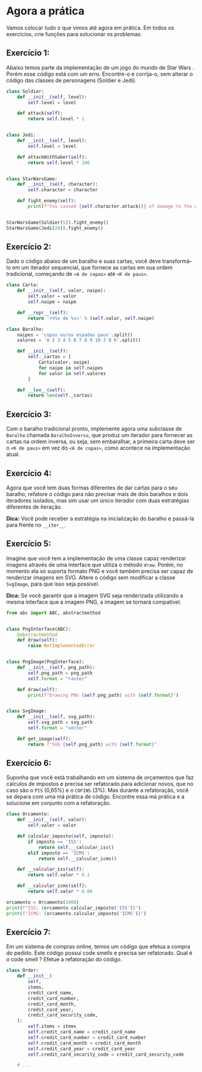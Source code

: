 # Agora a prática
Vamos colocar tudo o que vimos até agora em prática. Em todos os exercícios, crie funções para solucionar os problemas.

## Exercício 1:

Abaixo temos parte da implementação de um jogo do mundo de Star Wars . Porém esse código está com um erro. Encontre-o e corrija-o, sem alterar o código das classes de personagens (Soldier e Jedi).
```python
class Soldier:
    def __init__(self, level):
        self.level = level

    def attack(self):
        return self.level * 1


class Jedi:
    def __init__(self, level):
        self.level = level

    def attackWithSaber(self):
        return self.level * 100


class StarWarsGame:
    def __init__(self, character):
        self.character = character

    def fight_enemy(self):
        print(f"You caused {self.character.attack()} of damage to the enemy")


StarWarsGame(Soldier(5)).fight_enemy()
StarWarsGame(Jedi(20)).fight_enemy()
```

## Exercício 2:

Dado o código abaixo de um baralho e suas cartas, você deve transformá-lo em um iterador sequencial, que fornece as cartas em sua ordem tradicional, começando de `<A de copas>` até `<K de paus>`.
```python
class Carta:
    def __init__(self, valor, naipe):
        self.valor = valor
        self.naipe = naipe

    def __repr__(self):
        return '<%%s de %s>' % (self.valor, self.naipe)

class Baralho:
    naipes = 'copas ouros espadas paus'.split()
    valores = 'A 2 3 4 5 6 7 8 9 10 J Q K'.split()

    def __init__(self):
        self._cartas = [
            Carta(valor, naipe)
            for naipe in self.naipes
            for valor in self.valores
        ]

    def __len__(self):
        return len(self._cartas)

```

## Exercício 3:

Com o baralho tradicional pronto, implemente agora uma subclasse de `Baralho` chamada `BaralhoInverso`, que produz um iterador para fornecer as cartas na ordem inversa, ou seja, sem embaralhar, a primeira carta deve ser o `<K de paus>` em vez do `<A de copas>`, como acontece na implementação atual.

## Exercício 4:

Agora que você tem duas formas diferentes de dar cartas para o seu baralho, refatore o código para não precisar mais de dois baralhos e dois iteradores isolados, mas sim usar um único iterador com duas estratégias diferentes de iteração.

**Dica:** Você pode receber a estratégia na inicialização do baralho e passá-la para frente no `__iter__`.

## Exercício 5:

Imagine que você tem a implementação de uma classe capaz renderizar imagens através de uma interface que utiliza o método `draw`. Porém, no momento ela só suporta formato PNG e você também precisa ser capaz de renderizar imagens em SVG. Altere o código sem modificar a classe `SvgImage`, para que isso seja possível.

**Dica:** Se você garantir que a imagem SVG seja renderizada utilizando a mesma interface que a imagem PNG, a imagem se tornará compatível.
```python
from abc import ABC, abstractmethod


class PngInterface(ABC):
    @abstractmethod
    def draw(self):
        raise NotImplementedError


class PngImage(PngInterface):
    def __init__(self, png_path):
        self.png_path = png_path
        self.format = "raster"

    def draw(self):
        print(f"Drawing PNG {self.png_path} with {self.format}")


class SvgImage:
    def __init__(self, svg_path):
        self.svg_path = svg_path
        self.format = "vector"

    def get_image(self):
        return f"SVG {self.png_path} with {self.format}"
```

## Exercício 6: 

Suponha que você está trabalhando em um sistema de orçamentos que faz cálculos de impostos e precisa ser refatorado para adicionar novos, que no caso são o `PIS` (0,65%) e o `COFINS` (3%). Mas durante a refatoração, você se depara com uma má prática de código. Encontre essa má prática e a solucione em conjunto com a refatoração.
```python
class Orcamento:
    def __init__(self, valor):
        self.valor = valor

    def calcular_imposto(self, imposto):
        if imposto == 'ISS':
            return self.__calcular_iss()
        elif imposto == 'ICMS':
            return self.__calcular_icms()

    def __calcular_iss(self):
        return self.valor * 0.1

    def __calcular_icms(self):
        return self.valor * 0.06

orcamento = Orcamento(1000)
print(f"ISS: {orcamento.calcular_imposto('ISS')}")
print(f"ICMS: {orcamento.calcular_imposto('ICMS')}")
```

## Exercício 7:

Em um sistema de compras online, temos um código que efetua a compra do pedido. Este código possui code smells e precisa ser refatorado. Qual é o code smell ? Efetue a refatoração do código.
```python
class Order:
    def __init__(
        self,
        items,
        credit_card_name,
        credit_card_number,
        credit_card_month,
        credit_card_year,
        credit_card_security_code,
    ):
        self.items = items
        self.credit_card_name = credit_card_name
        self.credit_card_number = credit_card_number
        self.credit_card_month = credit_card_month
        self.credit_card_year = credit_card_year
        self.credit_card_security_code = credit_card_security_code

    # ...
```

